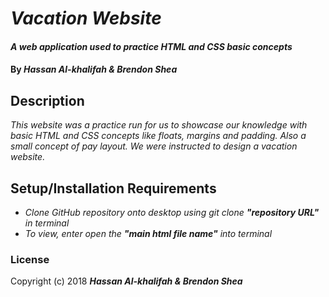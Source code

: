 # _Vacation Website_

#### _A web application used to practice HTML and CSS basic concepts_

#### By _**Hassan Al-khalifah & Brendon Shea**_

## Description

_This website was a practice run for us to showcase our knowledge with basic HTML and CSS concepts like floats, margins and padding. Also a 
small concept of pay layout. We were instructed to design a vacation website._

## Setup/Installation Requirements

* _Clone GitHub repository onto desktop using git clone _**"repository URL"**_ in terminal_
* _To view, enter open the _**"main html file name"**_ into terminal_

### License

Copyright (c) 2018 _**Hassan Al-khalifah & Brendon Shea**_


